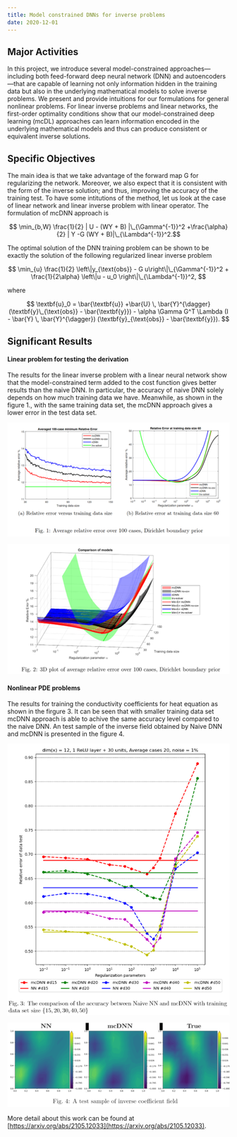 ```yaml
---
title: Model constrained DNNs for inverse problems
date: 2020-12-01
---
```

<script src="//yihui.org/js/math-code.js" defer></script>
<!-- Just one possible MathJax CDN below. You may use others. -->
<script defer
  src="//mathjax.rstudio.com/latest/MathJax.js?config=TeX-MML-AM_CHTML">
</script>



<!--more-->

## Major Activities

In this project, we introduce several model-constrained approaches—including both feed-forward deep neural network (DNN) and autoencoders—that are capable of learning not only information hidden in the training data but also in the underlying mathematical models to solve inverse problems.  We present and provide intuitions for our formulations for general nonlinear problems.   For linear inverse problems and linear networks,  the first-order optimality conditions show that our model-constrained deep learning (mcDL) approaches can learn information encoded in the underlying mathematical models and thus can produce consistent or equivalent inverse solutions.

## Specific Objectives

The main idea is that we take advantage of the forward map G for regularizing the network. Moreover, we also expect that it is consistent with the form of the inverse solution; and thus, improving the accuracy of the training test. To have some intitutions of the method, let us look at the case of linear network and linear inverse problem with linear operator. The formulation of mcDNN approach is







$$ \min_{b,W} \frac{1}{2} | U - (WY + B) |\_{\Gamma^{-1}}^2 +\frac{\alpha}{2} |  Y -G (WY + B)|\_{\Lambda^{-1}}^2.$$

The optimal solution of the DNN training problem can be shown to be exactly the solution of the following regularized linear inverse problem

$$
\min_{u} \frac{1}{2}  \left\|y_{\text{obs}} - G u\right\|\_{\Gamma^{-1}}^2 + \frac{1}{2\alpha} \left\|u - u_0 \right\|\_{\Lambda^{-1}}^2,
$$

where

$$
\textbf{u}_0 =  \bar{\textbf{u}} +\bar{U} \, \bar{Y}^{\dagger} (\textbf{y}\_{\text{obs}} - \bar{\textbf{y}}) - \alpha \Gamma G^T \Lambda (I - \bar{Y} \, \bar{Y}^{\dagger}) (\textbf{y}_{\text{obs}} - \bar{\textbf{y}}).
$$


## Significant Results

#### Linear problem for testing the derivation
The results for the linear inverse problem with a linear neural network show that the model-constrained term added to the cost function gives better results than the  naive DNN. In particular, the accuracy of naive DNN solely depends on how much training data we have. Meanwhile, as shown in the figure 1., with the same training data set, the mcDNN approach gives a lower error in the test data set.


![image](mcDNN_fig_1.png)

![image2](mcDNN_fig_2.png)

#### Nonlinear PDE problems

The results for training the conductivity coefficients for heat equation as shown in the firgure 3. It can be seen that with smaller training data set mcDNN approach is able to achive the same accuracy level compared to the naive DNN. An test sample of the inverse field obtained by Naive DNN and mcDNN is presented in the figure 4.

![image](mcDNN_fig3.png)

![image2](mcDNN_fig4.png)




More detail about this work can be found at [https://arxiv.org/abs/2105.12033](https://arxiv.org/abs/2105.12033).


